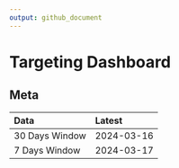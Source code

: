 ```yaml
---
output: github_document
---
```


# Targeting Dashboard



## Meta


|Data           |Latest     |
|:--------------|:----------|
|30 Days Window |2024-03-16 |
|7 Days Window  |2024-03-17 |
